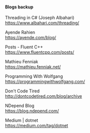 
#### Blogs backup

Threading in C# (Joseph Albahari)  
https://www.albahari.com/threading/  

Ayende Rahien  
https://ayende.com/blog/  


Posts - Fluent C++  
https://www.fluentcpp.com/posts/  

Mathieu Fenniak  
https://mathieu.fenniak.net/  

Programming With Wolfgang  
https://programmingwithwolfgang.com/  

Don't Code Tired  
http://dontcodetired.com/blog/archive  

NDepend Blog  
https://blog.ndepend.com/  

Medium | dotnet  
https://medium.com/tag/dotnet  
